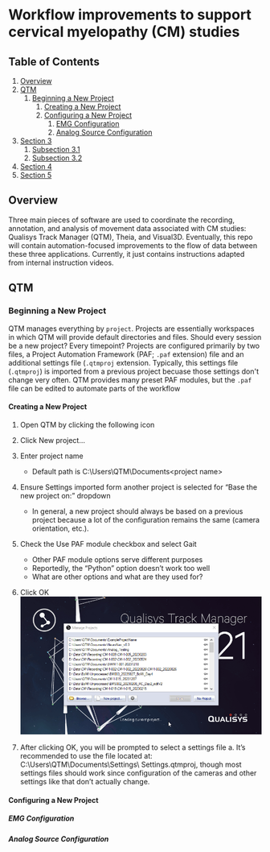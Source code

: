 # Workflow improvements to support cervical myelopathy (CM) studies

## Table of Contents
1. [Overview](#overview)
2. [QTM](#qtm)
    1. [Beginning a New Project](#beginning-a-new-project)
        1. [Creating a New Project](#creating-a-new-project)
        2. [Configuring a New Project](#configuring-a-new-project)
            1. [EMG Configuration](#emg-configuration)
            2. [Analog Source Configuration](#analog-source-configuration)
4. [Section 3](#section-3)
    1. [Subsection 3.1](#subsection-31)
    2. [Subsection 3.2](#subsection-32)
5. [Section 4](#section-4)
6. [Section 5](#section-5)


## Overview
Three main pieces of software are used to coordinate the recording, annotation, and analysis of movement data associated with CM studies: Qualisys Track Manager (QTM), Theia, and Visual3D.
Eventually, this repo will contain automation-focused improvements to the flow of data between these three applications. Currently, it just contains instructions adapted from internal instruction videos.

## QTM
### Beginning a New Project
QTM manages everything by `project`. Projects are essentially workspaces in which QTM will provide default directories and files.
Should every session be a new project? Every timepoint?
Projects are configured primarily by two files, a Project Automation Framework (PAF; `.paf` extension) file and an additional settings file (`.qtmproj` extension. Typically, this settings file (`.qtmproj`) is imported from a previous project becuase those settings don't change very often. QTM provides many preset PAF modules, but the `.paf` file can be edited to automate parts of the workflow
#### Creating a New Project
1.	Open QTM by clicking the following icon  
2.	Click New project…
3.	Enter project name
    -   Default path is C:\Users\QTM\Documents\<project name>
4.	Ensure Settings imported form another project is selected for “Base the new project on:” dropdown
    -	In general, a new project should always be based on a previous project because a lot of the configuration remains the same (camera orientation, etc.).
5.	Check the Use PAF module checkbox and select Gait
    -	Other PAF module options serve different purposes
    -	Reportedly, the “Python” option doesn’t work too well
    -	What are other options and what are they used for?
6.	Click OK
![Creation of new project in QTM](assets/qtm_new_project.gif)
 

7.	After clicking OK, you will be prompted to select a settings file
a.	It’s recommended to use the file located at: C:\Users\QTM\Documents\Settings\ Settings.qtmproj, though most settings files should work since configuration of the cameras and other settings like that don’t actually change.

 


#### Configuring a New Project
##### EMG Configuration
##### Analog Source Configuration







